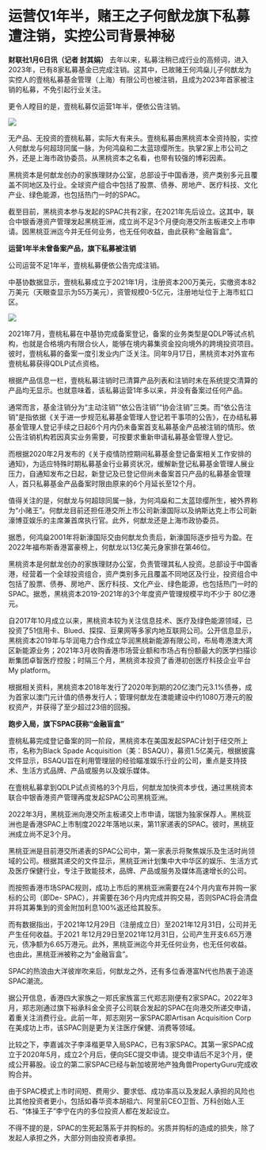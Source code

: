 # 运营仅1年半，赌王之子何猷龙旗下私募遭注销，实控公司背景神秘

**财联社1月6日讯（记者 封其娟）**
去年以来，私募注稍已成行业的高频词，进入2023年，已有8家私募基金已完成注销。这其中，已故赌王何鸿燊儿子何猷龙为实控人的壹桃私募基金管理（上海）有限公司也被注销，且成为2023年首家被注销的私募，不免引起行业关注。

更令人瞠目的是，壹桃私募仅运营1年半，便依公告注销。

![](https://inews.gtimg.com/newsapp_bt/0/15597319577/1000)

无产品、无投资的壹桃私募，实际大有来头。壹桃私募由黑桃资本全资持股，实控人何猷龙与何超琼同属一脉，为何鸿燊和二太蓝琼缨所生。执掌2家上市公司之外，还是上海市政协委员。从黑桃资本之名看，也带有较强的博彩因素。

黑桃资本是何猷龙创办的家族理财办公室，总部设于中国香港，资产类别多元且覆盖不同地区及行业。全球资产组合中包括了股票、债券、房地产、医疗科技、文化产业、绿色能源，也包括热门一时的SPAC。

截至目前，黑桃资本参与发起的SPAC共有2家，在2021年先后设立。这其中，联合中银香港资产管理发起黑桃亚洲，成立尚不足3个月便向港交所主板递交上市申请。因黑桃亚洲迄今并无任何业务，也无任何收益，由此获称“金融盲盒”。

**运营1年半未曾备案产品，旗下私募被注销**

公司运营不足1年半，壹桃私募便依公告完成注销。

中基协数据显示，壹桃私募成立于2021年1月，注册资本200万美元，实缴资本82万美元（天眼查显示为55万美元），资管规模0-5亿元，注册地址位于上海市虹口区。

![](https://inews.gtimg.com/newsapp_bt/0/15597319602/1000)

2021年7月，壹桃私募在中基协完成备案登记，备案的业务类型是QDLP等试点机构，也就是合格境内有限合伙人，能够在境内募集资金投向境外的跨境投资项目。彼时，壹桃私募的备案一度引发业内广泛关注。同年9月17日，黑桃资本对外宣布壹桃私募获得QDLP试点资格。

根据产品信息一栏，壹桃私募注销时已清算产品列表和注销时未在系统提交清算的产品均无显示。也就意味着，该私募运营1年多以来，并没有备案过任何产品。

通常而言，基金注销分为“主动注销”“依公告注销”“协会注销”三类。而“依公告注销”是指依据《关于进一步规范私募基金管理人登记若干事项的公告》，在办结私募基金管理人登记手续之日起6个月内仍未备案首支私募基金产品被注销的情形。依公告注销机构若因真实业务需要，可按要求重新申请私募基金管理人登记。

而根据2020年2月发布的《关于疫情防控期间私募基金登记备案相关工作安排的通知》，为适应特殊时期私募基金行业募资状况，缓解新登记私募基金管理人展业压力，自通知发布之日起，新登记及已登记但尚未备案首只产品的私募基金管理人，首只私募基金产品备案时限由原来的6个月延长至12个月。

值得关注的是，何猷龙与何超琼同属一脉，为何鸿燊和二太蓝琼缨所生，被外界称为“小赌王”。何猷龙目前还担任港交所上市公司新濠国际以及纳斯达克上市公司新濠博亚娱乐的主席兼首席执行官。此外，何猷龙还是上海市政协委员。

据悉，何鸿燊2001年将新濠国际交由何猷龙负责后，新濠国际逐步扭亏为盈。在2022年福布斯香港富豪榜上，何猷龙以13亿美元身家排在第46位。

黑桃资本是何猷龙创办的家族理财办公室，负责管理其私人投资。总部设于中国香港，经营着一个全球投资组合，资产类别多元且覆盖不同地区及行业，投资组合中包括了股票、债券、房地产、医疗科技、文化产业、绿色能源，也包括热门一时的SPAC。据悉，黑桃资本2019-2021年的3个年度资产管理规模平均不少于
80亿港元。

自2017年10月成立以来，黑桃资本较为关注信息技术、医疗及绿色能源领域，已投资了51信用卡、Blued、探探、豆果网等多家内地互联网公司。公开信息显示，黑桃资本2019年与华润电力合作成立华润黑桃新能源有限公司，布局粤港澳大湾区新能源业务；2021年3月收购香港市场营业额和市场占有份额最大的医学扫描诊断集团卓智医疗控股；时隔三个月，黑桃资本投资了香港初创医疗科技企业平台My
platform。

根据相关资料，黑桃资本2018年发行了2020年到期的20亿澳门元3.1%债券，成为首家以澳门元计值的债券发行人；管理何猷龙在澳能建设中约1080万港元的股权资产，并获得了至少超过23倍的回报。

**跑步入局，旗下SPAC获称“金融盲盒”**

壹桃私募完成登记备案的同一阶段，黑桃资本在美国发起SPAC计划于纽交所上市，名称为Black Spade
Acquisition（美：BSAQU），募资1.5亿美元，根据披露文件显示，BSAQU旨在利用管理层的经验瞄准娱乐行业的公司，重点是支持技术、生活方式品牌、产品或服务以及娱乐媒体。

在壹桃私募拿到QDLP试点资格的3个月后，何猷龙加快资本步伐，通过黑桃资本联合中银香港资产管理再度发起SPAC公司黑桃亚洲。

2022年3月，黑桃亚洲向港交所主板递交上市申请，瑞银为独家保荐人。黑桃亚洲也是香港SPAC上市制度2022年落地以来，第11家递表的SPAC。彼时，黑桃亚洲成立尚不足3个月。

黑桃亚洲是目前港交所递表的SPAC公司中，第一家表示将聚焦娱乐及生活时尚领域的公司。根据其递交的文件显示，黑桃亚洲计划集中大中华区的娱乐、生活方式及医疗保健行业，专注于致能技术，品牌、产品或服务及媒体高速增长的公司。

而按照香港市场SPAC规则，成功上市后的黑桃亚洲需要在24个月内宣布并购一家标的公司（即De-
SPAC），并需要在36个月内完成并购交易，否则SPAC将会清盘并将其筹集到的资金附加利息100%返还给其股东。

而有数据指出，于2021年12月29日（注册成立日）至2021年12月31日，公司并无产生任何收益。于2021
年12月29日至2021年12月31日，公司产生开支6.65万港元，债净额为6.65万港元。此外，黑桃亚洲迄今并无任何业务，也无任何收益。也由此，黑桃亚洲被称之为“金融盲盒”。

SPAC的热浪由大洋彼岸吹来后，何猷龙之外，还有多位香港富N代也热衷于追逐SPAC潮流。

据公开信息，香港四大家族之一郑氏家族富三代郑志刚便有2家SPAC。2022年3月，郑志刚通过旗下裕承科金全资子公司联合发起的SPAC在向港交所递交申请，着重关注消费行业。此前一年，郑志刚另一家SPAC即Artisan
Acquisition Corp在美成功上市，该SPAC则是更为关注医疗保健、消费等领域。

比较之下，李嘉诚次子李泽楷更早入局SPAC，已有3家SPAC。其第一家SPAC成立于2020年5月，成立2个月后，便向SEC提交申请。提交申请后不足3个月，便成公开募股。设立的第二家SPAC已经与新加坡房地产独角兽PropertyGuru完成收购合并。

由于SPAC模式上市时间短、费用少、要求低、成功率高以及发起人承担的风险也比其他投资者更小，包括如春华资本胡祖六、阿里前CEO卫哲、万科创始人王石、“体操王子”李宁在内的多位投资人都在发起设立。

不得不提的是，SPAC的生死起落系于并购标的。劣质并购标的造成的损失，除了发起人承担之外，大部分则由投资者承担。


